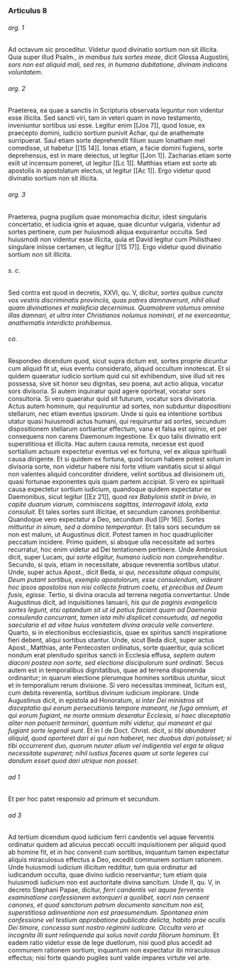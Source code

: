 ### Articulus 8

###### arg. 1
Ad octavum sic proceditur. Videtur quod divinatio sortium non sit illicita. Quia super illud Psalm., *in manibus tuis sortes meae*, dicit Glossa Augustini, *sors non est aliquid mali, sed res, in humana dubitatione, divinam indicans voluntatem*.

###### arg. 2
Praeterea, ea quae a sanctis in Scripturis observata leguntur non videntur esse illicita. Sed sancti viri, tam in veteri quam in novo testamento, inveniuntur sortibus usi esse. Legitur enim [[Jos 7]], quod Iosue, ex praecepto domini, iudicio sortium punivit Achar, qui de anathemate surripuerat. Saul etiam sorte deprehendit filium suum Ionatham mel comedisse, ut habetur [[1S 14]]. Ionas etiam, a facie domini fugiens, sorte deprehensus, est in mare deiectus, ut legitur [[Jon 1]]. Zacharias etiam sorte exiit ut incensum poneret, ut legitur [[Lc 1]]. Matthias etiam est sorte ab apostolis in apostolatum electus, ut legitur [[Ac 1]]. Ergo videtur quod divinatio sortium non sit illicita.

###### arg. 3
Praeterea, pugna pugilum quae monomachia dicitur, idest singularis concertatio, et iudicia ignis et aquae, quae dicuntur vulgaria, videntur ad sortes pertinere, cum per huiusmodi aliqua exquirantur occulta. Sed huiusmodi non videntur esse illicita, quia et David legitur cum Philisthaeo singulare iniisse certamen, ut legitur [[1S 17]]. Ergo videtur quod divinatio sortium non sit illicita.

###### s. c.
Sed contra est quod in decretis, XXVI, qu. V, dicitur, *sortes quibus cuncta vos vestris discriminatis provinciis, quas patres damnaverunt, nihil aliud quam divinationes et maleficia decernimus. Quamobrem volumus omnino illas damnari, et ultra inter Christianos nolumus nominari, et ne exerceantur, anathematis interdicto prohibemus*.

###### co.
Respondeo dicendum quod, sicut supra dictum est, sortes proprie dicuntur cum aliquid fit ut, eius eventu considerato, aliquid occultum innotescat. Et si quidem quaeratur iudicio sortium quid cui sit exhibendum, sive illud sit res possessa, sive sit honor seu dignitas, seu poena, aut actio aliqua, vocatur sors divisoria. Si autem inquiratur quid agere oporteat, vocatur sors consultoria. Si vero quaeratur quid sit futurum, vocatur sors divinatoria. Actus autem hominum, qui requiruntur ad sortes, non subduntur dispositioni stellarum, nec etiam eventus ipsorum. Unde si quis ea intentione sortibus utatur quasi huiusmodi actus humani, qui requiruntur ad sortes, secundum dispositionem stellarum sortiantur effectum, vana et falsa est opinio, et per consequens non carens Daemonum ingestione. Ex quo talis divinatio erit superstitiosa et illicita. Hac autem causa remota, necesse est quod sortialium actuum expectetur eventus vel ex fortuna, vel ex aliqua spirituali causa dirigente. Et si quidem ex fortuna, quod locum habere potest solum in divisoria sorte, non videtur habere nisi forte vitium vanitatis sicut si aliqui non valentes aliquid concorditer dividere, velint sortibus ad divisionem uti, quasi fortunae exponentes quis quam partem accipiat. Si vero ex spirituali causa expectetur sortium iudicium, quandoque quidem expectatur ex Daemonibus, sicut legitur [[Ez 21]], quod *rex Babylonis stetit in bivio, in capite duarum viarum, commiscens sagittas, interrogavit idola, exta consuluit*. Et tales sortes sunt illicitae, et secundum canones prohibentur. Quandoque vero expectatur a Deo, secundum illud [[Pr 16]]. *Sortes mittuntur in sinum, sed a domino temperantur*. Et talis sors secundum se non est malum, ut Augustinus dicit. Potest tamen in hoc quadrupliciter peccatum incidere. Primo quidem, si absque ulla necessitate ad sortes recurratur, hoc enim videtur ad Dei tentationem pertinere. Unde Ambrosius dicit, super Lucam, *qui sorte eligitur, humano iudicio non comprehenditur*. Secundo, si quis, etiam in necessitate, absque reverentia sortibus utatur. Unde, super actus Apost., dicit Beda, *si qui, necessitate aliqua compulsi, Deum putant sortibus, exemplo apostolorum, esse consulendum, videant hoc ipsos apostolos non nisi collecto fratrum coetu, et precibus ad Deum fusis, egisse*. Tertio, si divina oracula ad terrena negotia convertantur. Unde Augustinus dicit, ad inquisitiones Ianuarii, *his qui de paginis evangelicis sortes legunt, etsi optandum sit ut id potius faciant quam ad Daemonia consulenda concurrant, tamen ista mihi displicet consuetudo, ad negotia saecularia et ad vitae huius vanitatem divina oracula velle convertere*. Quarto, si in electionibus ecclesiasticis, quae ex spiritus sancti inspiratione fieri debent, aliqui sortibus utantur. Unde, sicut Beda dicit, super actus Apost., Matthias, ante Pentecosten ordinatus, sorte quaeritur, quia scilicet nondum erat plenitudo spiritus sancti in Ecclesia effusa, *septem autem diaconi postea non sorte, sed electione discipulorum sunt ordinati*. Secus autem est in temporalibus dignitatibus, quae ad terrena disponenda ordinantur; in quarum electione plerumque homines sortibus utuntur, sicut et in temporalium rerum divisione. Si vero necessitas immineat, licitum est, cum debita reverentia, sortibus divinum iudicium implorare. Unde Augustinus dicit, in epistola ad Honoratum, *si inter Dei ministros sit disceptatio qui eorum persecutionis tempore maneant, ne fuga omnium, et qui eorum fugiant, ne morte omnium deseratur Ecclesia, si haec disceptatio aliter non potuerit terminari, quantum mihi videtur, qui maneant et qui fugiant sorte legendi sunt*. Et in I de Doct. Christ. dicit, *si tibi abundaret aliquid, quod oporteret dari ei qui non haberet, nec duobus dari potuisset; si tibi occurrerent duo, quorum neuter alium vel indigentia vel erga te aliqua necessitate superaret; nihil iustius faceres quam ut sorte legeres cui dandum esset quod dari utrique non posset*.

###### ad 1
Et per hoc patet responsio ad primum et secundum.

###### ad 3
Ad tertium dicendum quod iudicium ferri candentis vel aquae ferventis ordinatur quidem ad alicuius peccati occulti inquisitionem per aliquid quod ab homine fit, et in hoc convenit cum sortibus, inquantum tamen expectatur aliquis miraculosus effectus a Deo, excedit communem sortium rationem. Unde huiusmodi iudicium illicitum redditur, tum quia ordinatur ad iudicandum occulta, quae divino iudicio reservantur; tum etiam quia huiusmodi iudicium non est auctoritate divina sancitum. Unde II, qu. V, in decreto Stephani Papae, dicitur, *ferri candentis vel aquae ferventis examinatione confessionem extorqueri a quolibet, sacri non censent canones, et quod sanctorum patrum documento sancitum non est, superstitiosa adinventione non est praesumendum. Spontanea enim confessione vel testium approbatione publicata delicta, habito prae oculis Dei timore, concessa sunt nostro regimini iudicare. Occulta vero et incognita illi sunt relinquenda qui solus novit corda filiorum hominum*. Et eadem ratio videtur esse de lege duellorum, nisi quod plus accedit ad communem rationem sortium, inquantum non expectatur ibi miraculosus effectus; nisi forte quando pugiles sunt valde impares virtute vel arte.

